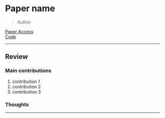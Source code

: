 # Paper name

> Author

[Paper Access]()  
[Code]()

---
## Review
### Main contributions
1. contribution 1
2. contribution 2
3. contribution 3
### Thoughts


---
